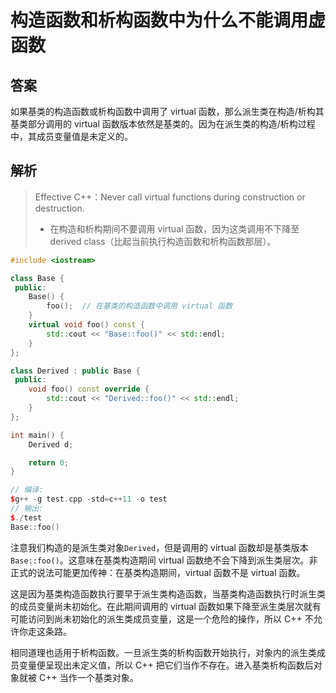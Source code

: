 # 构造函数和析构函数中为什么不能调用虚函数

## 答案

如果基类的构造函数或析构函数中调用了 virtual 函数，那么派生类在构造/析构其基类部分调用的 virtual 函数版本依然是基类的。因为在派生类的构造/析构过程中，其成员变量值是未定义的。

## 解析

> Effective C++：Never call virtual functions during construction or destruction.
>
> * 在构造和析构期间不要调用 virtual 函数，因为这类调用不下降至 derived class（比起当前执行构造函数和析构函数那层）。

```c++
#include <iostream>

class Base {
 public:
    Base() {
        foo();  // 在基类的构造函数中调用 virtual 函数
    }
    virtual void foo() const {
        std::cout << "Base::foo()" << std::endl;
    }
};

class Derived : public Base {
 public:
    void foo() const override {
        std::cout << "Derived::foo()" << std::endl;
    }
};

int main() {
    Derived d;

    return 0;
}

// 编译:
$g++ -g test.cpp -std=c++11 -o test
// 输出:
$./test 
Base::foo()
```

注意我们构造的是派生类对象`Derived`，但是调用的 virtual 函数却是基类版本`Base::foo()`。这意味在基类构造期间 virtual 函数绝不会下降到派生类层次。非正式的说法可能更加传神：在基类构造期间，virtual 函数不是 virtual 函数。

这是因为基类构造函数执行要早于派生类构造函数，当基类构造函数执行时派生类的成员变量尚未初始化。在此期间调用的 virtual 函数如果下降至派生类层次就有可能访问到尚未初始化的派生类成员变量，这是一个危险的操作，所以 C++ 不允许你走这条路。

相同道理也适用于析构函数。一旦派生类的析构函数开始执行，对象内的派生类成员变量便呈现出未定义值，所以 C++ 把它们当作不存在。进入基类析构函数后对象就被 C++ 当作一个基类对象。
